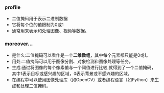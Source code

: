 

### profile
- 二值掩码用于表示二进制数据
- 它将每个位的值限制为0或1
- 通常用来表示和处理图像、视频等数据。

### moreover...
- 是什么:二值掩码可以看作是一个**二维数组**，其中每个元素都只能是0或1。
- 用处:二值掩码可以用于图像分割、对象检测和图像处理等任务。
- 生成:通过将图像的每个像素值与一个阈值进行比较,就得到了一个二值掩码，其中1表示目标或感兴趣的区域，0表示背景或不感兴趣的区域。
- 在编程中可以使用图像处理库（如OpenCV）或者编程语言（如Python）来生成和处理二值掩码。